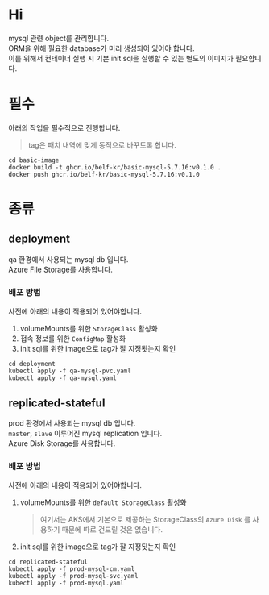 # Hi

mysql 관련 object를 관리합니다.  
ORM을 위해 필요한 database가 미리 생성되어 있어야 합니다.  
이를 위해서 컨테이너 실행 시 기본 init sql을 실행할 수 있는 별도의 이미지가 필요합니다.

# 필수

아래의 작업을 필수적으로 진행합니다.

> tag은 패치 내역에 맞게 동적으로 바꾸도록 합니다.

```shell
cd basic-image
docker build -t ghcr.io/belf-kr/basic-mysql-5.7.16:v0.1.0 .
docker push ghcr.io/belf-kr/basic-mysql-5.7.16:v0.1.0
```

# 종류

## deployment

qa 환경에서 사용되는 mysql db 입니다.  
Azure File Storage를 사용합니다.

### 배포 방법

사전에 아래의 내용이 적용되어 있어야합니다.

1. volumeMounts를 위한 `StorageClass` 활성화
1. 접속 정보를 위한 `ConfigMap` 활성화
1. init sql를 위한 image으로 tag가 잘 지정됫는지 확인

```shell
cd deployment
kubectl apply -f qa-mysql-pvc.yaml
kubectl apply -f qa-mysql.yaml
```

## replicated-stateful

prod 환경에서 사용되는 mysql db 입니다.  
`master`, `slave` 이루어진 mysql replication 입니다.  
Azure Disk Storage를 사용합니다.

### 배포 방법

사전에 아래의 내용이 적용되어 있어야합니다.

1. volumeMounts를 위한 `default StorageClass` 활성화
   > 여기서는 AKS에서 기본으로 제공하는 StorageClass의 `Azure Disk` 를 사용하기 때문에 따로 건드릴 것은 없습니다.
1. init sql를 위한 image으로 tag가 잘 지정됫는지 확인

```shell
cd replicated-stateful
kubectl apply -f prod-mysql-cm.yaml
kubectl apply -f prod-mysql-svc.yaml
kubectl apply -f prod-mysql.yaml
```
